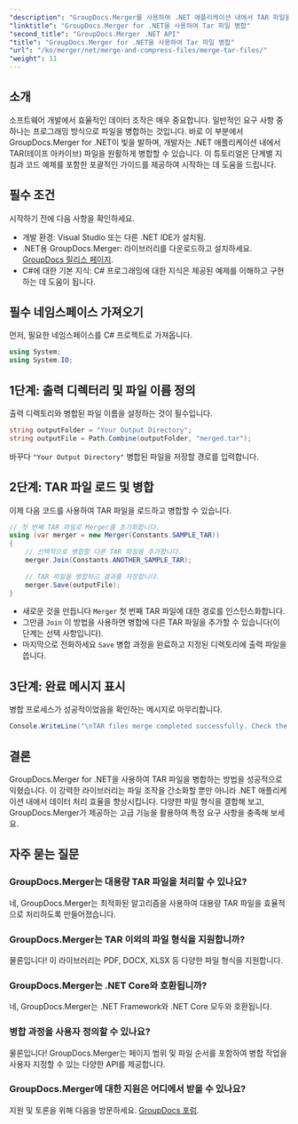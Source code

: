 ```yaml
---
"description": "GroupDocs.Merger를 사용하여 .NET 애플리케이션 내에서 TAR 파일을 원활하게 병합하는 방법을 알아보세요. 이 튜토리얼에서는 코드 예제를 포함하여 포괄적이고 단계별 접근 방식을 제공합니다."
"linktitle": "GroupDocs.Merger for .NET을 사용하여 Tar 파일 병합"
"second_title": "GroupDocs.Merger .NET API"
"title": "GroupDocs.Merger for .NET을 사용하여 Tar 파일 병합"
"url": "/ko/merger/net/merge-and-compress-files/merge-tar-files/"
"weight": 11
---
```


## 소개

소프트웨어 개발에서 효율적인 데이터 조작은 매우 중요합니다. 일반적인 요구 사항 중 하나는 프로그래밍 방식으로 파일을 병합하는 것입니다. 바로 이 부분에서 GroupDocs.Merger for .NET이 빛을 발하며, 개발자는 .NET 애플리케이션 내에서 TAR(테이프 아카이브) 파일을 원활하게 병합할 수 있습니다. 이 튜토리얼은 단계별 지침과 코드 예제를 포함한 포괄적인 가이드를 제공하여 시작하는 데 도움을 드립니다.

## 필수 조건

시작하기 전에 다음 사항을 확인하세요.

- 개발 환경: Visual Studio 또는 다른 .NET IDE가 설치됨.
- .NET용 GroupDocs.Merger: 라이브러리를 다운로드하고 설치하세요. [GroupDocs 릴리스 페이지](https://releases.groupdocs.com/merger/net/).
- C#에 대한 기본 지식: C# 프로그래밍에 대한 지식은 제공된 예제를 이해하고 구현하는 데 도움이 됩니다.

## 필수 네임스페이스 가져오기

먼저, 필요한 네임스페이스를 C# 프로젝트로 가져옵니다.

```csharp
using System;
using System.IO;
```

## 1단계: 출력 디렉터리 및 파일 이름 정의

출력 디렉토리와 병합된 파일 이름을 설정하는 것이 필수입니다.

```csharp
string outputFolder = "Your Output Directory";
string outputFile = Path.Combine(outputFolder, "merged.tar");
```

바꾸다 `"Your Output Directory"` 병합된 파일을 저장할 경로를 입력합니다.

## 2단계: TAR 파일 로드 및 병합

이제 다음 코드를 사용하여 TAR 파일을 로드하고 병합할 수 있습니다.

```csharp
// 첫 번째 TAR 파일로 Merger를 초기화합니다.
using (var merger = new Merger(Constants.SAMPLE_TAR))
{
    // 선택적으로 병합할 다른 TAR 파일을 추가합니다.
    merger.Join(Constants.ANOTHER_SAMPLE_TAR);
    
    // TAR 파일을 병합하고 결과를 저장합니다.
    merger.Save(outputFile);
}
```

- 새로운 것을 만듭니다 `Merger` 첫 번째 TAR 파일에 대한 경로를 인스턴스화합니다.
- 그만큼 `Join` 이 방법을 사용하면 병합에 다른 TAR 파일을 추가할 수 있습니다(이 단계는 선택 사항입니다).
- 마지막으로 전화하세요 `Save` 병합 과정을 완료하고 지정된 디렉토리에 출력 파일을 씁니다.

## 3단계: 완료 메시지 표시

병합 프로세스가 성공적이었음을 확인하는 메시지로 마무리합니다.

```csharp
Console.WriteLine("\nTAR files merge completed successfully. Check the output in {0}", outputFolder);
```

## 결론

GroupDocs.Merger for .NET을 사용하여 TAR 파일을 병합하는 방법을 성공적으로 익혔습니다. 이 강력한 라이브러리는 파일 조작을 간소화할 뿐만 아니라 .NET 애플리케이션 내에서 데이터 처리 효율을 향상시킵니다. 다양한 파일 형식을 결합해 보고, GroupDocs.Merger가 제공하는 고급 기능을 활용하여 특정 요구 사항을 충족해 보세요.

## 자주 묻는 질문

### GroupDocs.Merger는 대용량 TAR 파일을 처리할 수 있나요?
네, GroupDocs.Merger는 최적화된 알고리즘을 사용하여 대용량 TAR 파일을 효율적으로 처리하도록 만들어졌습니다.

### GroupDocs.Merger는 TAR 이외의 파일 형식을 지원합니까?
물론입니다! 이 라이브러리는 PDF, DOCX, XLSX 등 다양한 파일 형식을 지원합니다.

### GroupDocs.Merger는 .NET Core와 호환됩니까?
네, GroupDocs.Merger는 .NET Framework와 .NET Core 모두와 호환됩니다.

### 병합 과정을 사용자 정의할 수 있나요?
물론입니다! GroupDocs.Merger는 페이지 범위 및 파일 순서를 포함하여 병합 작업을 사용자 지정할 수 있는 다양한 API를 제공합니다.

### GroupDocs.Merger에 대한 지원은 어디에서 받을 수 있나요?
지원 및 토론을 위해 다음을 방문하세요. [GroupDocs 포럼](https://forum.groupdocs.com/c/merger/32).
